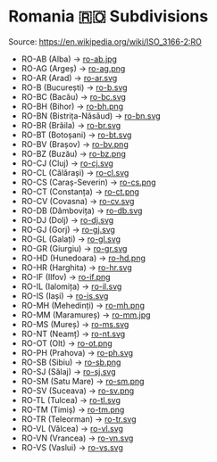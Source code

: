 # Romania 🇷🇴 Subdivisions

Source: https://en.wikipedia.org/wiki/ISO_3166-2:RO

* RO-AB (Alba) -> [ro-ab.jpg](https://github.com/amckenna41/iso3166-flag-icons/blob/main/iso3166-2-icons/RO/ro-ab.jpg)
* RO-AG (Argeș) -> [ro-ag.png](https://github.com/amckenna41/iso3166-flag-icons/blob/main/iso3166-2-icons/RO/ro-ag.png)
* RO-AR (Arad) -> [ro-ar.svg](https://github.com/amckenna41/iso3166-flag-icons/blob/main/iso3166-2-icons/RO/ro-ar.svg)
* RO-B (București) -> [ro-b.svg](https://github.com/amckenna41/iso3166-flag-icons/blob/main/iso3166-2-icons/RO/ro-b.svg)
* RO-BC (Bacău) -> [ro-bc.svg](https://github.com/amckenna41/iso3166-flag-icons/blob/main/iso3166-2-icons/RO/ro-bc.svg)
* RO-BH (Bihor) -> [ro-bh.png](https://github.com/amckenna41/iso3166-flag-icons/blob/main/iso3166-2-icons/RO/ro-bh.png)
* RO-BN (Bistrița-Năsăud) -> [ro-bn.svg](https://github.com/amckenna41/iso3166-flag-icons/blob/main/iso3166-2-icons/RO/ro-bn.svg)
* RO-BR (Brăila) -> [ro-br.svg](https://github.com/amckenna41/iso3166-flag-icons/blob/main/iso3166-2-icons/RO/ro-br.svg)
* RO-BT (Botoșani) -> [ro-bt.svg](https://github.com/amckenna41/iso3166-flag-icons/blob/main/iso3166-2-icons/RO/ro-bt.svg)
* RO-BV (Brașov) -> [ro-bv.png](https://github.com/amckenna41/iso3166-flag-icons/blob/main/iso3166-2-icons/RO/ro-bv.png)
* RO-BZ (Buzău) -> [ro-bz.png](https://github.com/amckenna41/iso3166-flag-icons/blob/main/iso3166-2-icons/RO/ro-bz.png)
* RO-CJ (Cluj) -> [ro-cj.svg](https://github.com/amckenna41/iso3166-flag-icons/blob/main/iso3166-2-icons/RO/ro-cj.svg)
* RO-CL (Călărași) -> [ro-cl.svg](https://github.com/amckenna41/iso3166-flag-icons/blob/main/iso3166-2-icons/RO/ro-cl.svg)
* RO-CS (Caraș-Severin) -> [ro-cs.png](https://github.com/amckenna41/iso3166-flag-icons/blob/main/iso3166-2-icons/RO/ro-cs.png)
* RO-CT (Constanța) -> [ro-ct.png](https://github.com/amckenna41/iso3166-flag-icons/blob/main/iso3166-2-icons/RO/ro-ct.png)
* RO-CV (Covasna) -> [ro-cv.svg](https://github.com/amckenna41/iso3166-flag-icons/blob/main/iso3166-2-icons/RO/ro-cv.svg)
* RO-DB (Dâmbovița) -> [ro-db.svg](https://github.com/amckenna41/iso3166-flag-icons/blob/main/iso3166-2-icons/RO/ro-db.svg)
* RO-DJ (Dolj) -> [ro-dj.svg](https://github.com/amckenna41/iso3166-flag-icons/blob/main/iso3166-2-icons/RO/ro-dj.svg)
* RO-GJ (Gorj) -> [ro-gj.svg](https://github.com/amckenna41/iso3166-flag-icons/blob/main/iso3166-2-icons/RO/ro-gj.svg)
* RO-GL (Galați) -> [ro-gl.svg](https://github.com/amckenna41/iso3166-flag-icons/blob/main/iso3166-2-icons/RO/ro-gl.svg)
* RO-GR (Giurgiu) -> [ro-gr.svg](https://github.com/amckenna41/iso3166-flag-icons/blob/main/iso3166-2-icons/RO/ro-gr.svg)
* RO-HD (Hunedoara) -> [ro-hd.png](https://github.com/amckenna41/iso3166-flag-icons/blob/main/iso3166-2-icons/RO/ro-hd.png)
* RO-HR (Harghita) -> [ro-hr.svg](https://github.com/amckenna41/iso3166-flag-icons/blob/main/iso3166-2-icons/RO/ro-hr.svg)
* RO-IF (Ilfov) -> [ro-if.png](https://github.com/amckenna41/iso3166-flag-icons/blob/main/iso3166-2-icons/RO/ro-if.png)
* RO-IL (Ialomița) -> [ro-il.svg](https://github.com/amckenna41/iso3166-flag-icons/blob/main/iso3166-2-icons/RO/ro-il.svg)
* RO-IS (Iași) -> [ro-is.svg](https://github.com/amckenna41/iso3166-flag-icons/blob/main/iso3166-2-icons/RO/ro-is.svg)
* RO-MH (Mehedinți) -> [ro-mh.png](https://github.com/amckenna41/iso3166-flag-icons/blob/main/iso3166-2-icons/RO/ro-mh.png)
* RO-MM (Maramureș) -> [ro-mm.jpg](https://github.com/amckenna41/iso3166-flag-icons/blob/main/iso3166-2-icons/RO/ro-mm.jpg)
* RO-MS (Mureș) -> [ro-ms.svg](https://github.com/amckenna41/iso3166-flag-icons/blob/main/iso3166-2-icons/RO/ro-ms.svg)
* RO-NT (Neamț) -> [ro-nt.svg](https://github.com/amckenna41/iso3166-flag-icons/blob/main/iso3166-2-icons/RO/ro-nt.svg)
* RO-OT (Olt) -> [ro-ot.png](https://github.com/amckenna41/iso3166-flag-icons/blob/main/iso3166-2-icons/RO/ro-ot.png)
* RO-PH (Prahova) -> [ro-ph.svg](https://github.com/amckenna41/iso3166-flag-icons/blob/main/iso3166-2-icons/RO/ro-ph.svg)
* RO-SB (Sibiu) -> [ro-sb.png](https://github.com/amckenna41/iso3166-flag-icons/blob/main/iso3166-2-icons/RO/ro-sb.png)
* RO-SJ (Sălaj) -> [ro-sj.svg](https://github.com/amckenna41/iso3166-flag-icons/blob/main/iso3166-2-icons/RO/ro-sj.svg)
* RO-SM (Satu Mare) -> [ro-sm.png](https://github.com/amckenna41/iso3166-flag-icons/blob/main/iso3166-2-icons/RO/ro-sm.png)
* RO-SV (Suceava) -> [ro-sv.png](https://github.com/amckenna41/iso3166-flag-icons/blob/main/iso3166-2-icons/RO/ro-sv.png)
* RO-TL (Tulcea) -> [ro-tl.svg](https://github.com/amckenna41/iso3166-flag-icons/blob/main/iso3166-2-icons/RO/ro-tl.svg)
* RO-TM (Timiș) -> [ro-tm.png](https://github.com/amckenna41/iso3166-flag-icons/blob/main/iso3166-2-icons/RO/ro-tm.png)
* RO-TR (Teleorman) -> [ro-tr.svg](https://github.com/amckenna41/iso3166-flag-icons/blob/main/iso3166-2-icons/RO/ro-tr.svg)
* RO-VL (Vâlcea) -> [ro-vl.svg](https://github.com/amckenna41/iso3166-flag-icons/blob/main/iso3166-2-icons/RO/ro-vl.svg)
* RO-VN (Vrancea) -> [ro-vn.svg](https://github.com/amckenna41/iso3166-flag-icons/blob/main/iso3166-2-icons/RO/ro-vn.svg)
* RO-VS (Vaslui) -> [ro-vs.svg](https://github.com/amckenna41/iso3166-flag-icons/blob/main/iso3166-2-icons/RO/ro-vs.svg)
